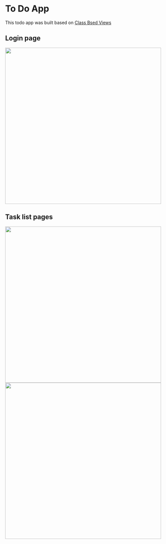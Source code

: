 # To Do App

This todo app was built based on [Class Bsed Views](https://www.dennisivy.com/post/django-class-based-views/)

## Login page
<img src='https://user-images.githubusercontent.com/79543449/129433879-b9ddb4ba-7a2e-4b54-8497-c870a275da9f.png' width='500'>


## Task list pages
<img src='https://user-images.githubusercontent.com/79543449/129433894-181946f3-17fd-4ee7-ab99-019f3604ce2b.png' width='500'>
<img src='https://user-images.githubusercontent.com/79543449/129433901-277ab384-5174-4193-87fd-a48c404ed4a3.png' width='500'>
